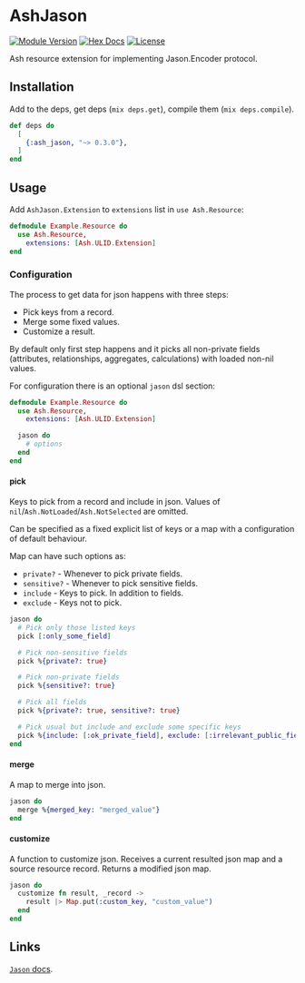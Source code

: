 # AshJason

[![Module Version](https://img.shields.io/hexpm/v/ash_jason)](https://hex.pm/packages/ash_jason)
[![Hex Docs](https://img.shields.io/badge/hex-docs-lightgreen)](https://hexdocs.pm/ash_jason/)
[![License](https://img.shields.io/hexpm/l/ash_jason)](https://github.com/vonagam/ash_jason/blob/master/LICENSE.md)

Ash resource extension for implementing Jason.Encoder protocol.

## Installation

Add to the deps, get deps (`mix deps.get`), compile them (`mix deps.compile`).

```elixir
def deps do
  [
    {:ash_jason, "~> 0.3.0"},
  ]
end
```

## Usage

Add `AshJason.Extension` to `extensions` list in `use Ash.Resource`:

```elixir
defmodule Example.Resource do
  use Ash.Resource,
    extensions: [Ash.ULID.Extension]
end
```

### Configuration

The process to get data for json happens with three steps: 
- Pick keys from a record.
- Merge some fixed values.
- Customize a result.

By default only first step happens and it picks all non-private fields (attributes, relationships, aggregates,
calculations) with loaded non-nil values.

For configuration there is an optional `jason` dsl section:

```elixir
defmodule Example.Resource do
  use Ash.Resource,
    extensions: [Ash.ULID.Extension]

  jason do
    # options
  end
end
```

#### pick

Keys to pick from a record and include in json.
Values of `nil`/`Ash.NotLoaded`/`Ash.NotSelected` are omitted.

Can be specified as a fixed explicit list of keys or a map with a configuration of default behaviour.

Map can have such options as:
- `private?` - Whenever to pick private fields.
- `sensitive?` - Whenever to pick sensitive fields.
- `include` - Keys to pick. In addition to fields.
- `exclude` - Keys not to pick. 

```elixir
jason do
  # Pick only those listed keys
  pick [:only_some_field]

  # Pick non-sensitive fields
  pick %{private?: true}

  # Pick non-private fields
  pick %{sensitive?: true}

  # Pick all fields
  pick %{private?: true, sensitive?: true}

  # Pick usual but include and exclude some specific keys
  pick %{include: [:ok_private_field], exclude: [:irrelevant_public_field]}
end
```

#### merge

A map to merge into json.

```elixir
jason do
  merge %{merged_key: "merged_value"}
end
```

#### customize

A function to customize json.
Receives a current resulted json map and a source resource record.
Returns a modified json map.

```elixir
jason do
  customize fn result, _record ->
    result |> Map.put(:custom_key, "custom_value")
  end
end
```

## Links

[`Jason` docs](https://hexdocs.pm/jason).
